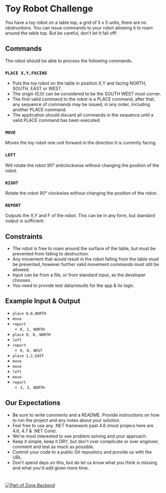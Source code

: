 # Toy Robot Challenge 
You have a toy robot on a table top, a grid of 5 x 5 units, there are no obstructions. You can issue commands to your robot allowing it to roam around the table top. But be careful, don't let it fall off!



## Commands
The robot should be able to process the following commands.

### `PLACE X,Y,FACING`

* Puts the toy robot on the table in position X,Y and facing NORTH, SOUTH, EAST or WEST.
* The origin (0,0) can be considered to be the SOUTH WEST most corner.
* The first valid command to the robot is a PLACE command, after that, any sequence of commands may be issued, in any order, including another PLACE command.
* The application should discard all commands in the sequence until a valid PLACE command has been executed.

### `MOVE`

Moves the toy robot one unit forward in the direction it is currently facing.

### `LEFT`

Will rotate the robot 90° anticlockwise without changing the position of the robot.

### `RIGHT`

Rotate the robot 90° clockwise without changing the position of the robot.

### `REPORT`

Outputs the X,Y and F of the robot. This can be in any form, but standard output is sufficient.

## Constraints
* The robot is free to roam around the surface of the table, but must be prevented from falling to destruction. 
* Any movement that would result in the robot falling from the table must be prevented, however further valid movement commands must still be allowed.
* Input can be from a file, or from standard input, as the developer chooses.
* You need to provide test data/results for the app & its logic.


## Example Input & Output

* `place 0,0,NORTH`
* `move`
* `report` 
    *  `0, 1, NORTH`
* `place 0, 0, NORTH`
* `left`
* `report` 
    *  `0, 0, WEST`
* `place 1,2,EAST`
* `move`
* `move`
* `left`
* `move`
* `report`
    *  `3, 3, NORTH`



## Our Expectations

* Be sure to write comments and a README. Provide instructions on how to run the project and any notes about your solution.
* Feel free to use any .NET framework past 4.6 (most projecs here are 4.6, 4.7 & .NET Core).
* We're most interested to see problem solving and your approach.
* Keep it simple, keep it DRY, but don't over complicate or over engineer, comment and test as much as possible.
* Commit your code to a public Git repository and provide us with the URL.
* Don't spend days on this, but do let us know what you think is missing and what you'd add given more time.
#
[![Part of Zone Backend][zone-be-image]][zone-be-url]


[zone-be-image]: https://img.shields.io/badge/-backend-lightgrey.svg?logo=data:image/svg+xml;base64,PHN2ZyB2aWV3Qm94PSIwIDAgMTMgMTQiIHZlcnNpb249IjEuMSIgeG1sbnM9Imh0dHA6Ly93d3cudzMub3JnLzIwMDAvc3ZnIiB4bWxuczp4bGluaz0iaHR0cDovL3d3dy53My5vcmcvMTk5OS94bGluayI+ICAgIDxwb2x5Z29uIGlkPSJTaGFwZSIgZmlsbD0iI0ZGRkZGRiIgZmlsbC1ydWxlPSJub256ZXJvIiBwb2ludHM9IjYuMjc3NjY4NzEgMTAuNzU0MjMzMSAxMi45OTU5NTA5IDAgMi43MzMwMDYxMyAwIDAuNzMwMDYxMzUgMy4xOTc2Njg3MSA2LjcxOTE0MTEgMy4xOTc2Njg3MSAwIDEzLjk1MTA0MjkgMTAuMjU5NTA5MiAxMy45NTEwNDI5IDEyLjI2MzMxMjkgMTAuNzUxNjU2NCI+PC9wb2x5Z29uPjwvc3ZnPg==&longCache=true&style=flat-square&colorA=2C2B39&colorB=1010E5
[zone-be-url]: https://github.com/zone/
